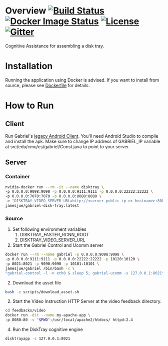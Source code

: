 # Overview [![Build Status][travis-image]][travis] [![Docker Image Status][docker-image]][docker] [![License][license-image]][license] [![Gitter][gitter-image]][gitter]
Cognitive Assistance for assembling a disk tray.

[docker-image]: https://img.shields.io/docker/build/jamesjue/gabriel-disk-tray.svg
[docker]: https://hub.docker.com/r/jamesjue/gabriel-disk-tray

[travis-image]: https://travis-ci.org/junjuew/gabriel-disk-tray.svg?branch=master
[travis]: http://travis-ci.org/junjuew/gabriel-disk-tray

[license-image]: http://img.shields.io/badge/license-Apache--2-blue.svg?style=flat
[license]: LICENSE

[gitter-image]: https://badges.gitter.im/Join%20Chat.svg
[gitter]: https://gitter.im/gabriel-disk-tray/LOBBY

# Installation
Running the application using Docker is advised. If you want to install from source, please see [Dockerfile](Dockerfile) for details.

# How to Run
## Client
Run Gabriel's [legacy Android Client](https://github.com/cmusatyalab/gabriel/tree/master/client/legacy-android-client). You'll need Android Studio to compile and install the apk.
Make sure to change IP address of GABRIEL_IP variable at src/edu/cmu/cs/gabriel/Const.java to point to your server.

## Server
### Container
```bash
nvidia-docker run --rm -it --name disktray \
-p 0.0.0.0:9098:9098 -p 0.0.0.0:9111:9111 -p 0.0.0.0:22222:22222 \
-p 0.0.0.0:7070:7070 -p 0.0.0.0:8080:8080 \
-e "DISKTRAY_VIDEO_SERVER_URL=http://<server-public-ip-or-hostname>:8080"  \
jamesjue/gabriel-disk-tray:latest
```
### Source
  1. Set following environment variables
      1. DISKTRAY_FASTER_RCNN_ROOT
      2. DISKTRAY_VIDEO_SERVER_URL
  1. Start the Gabriel Control and Ucomm server
  ```bash
  docker run --rm --name gabriel -p 0.0.0.0:9098:9098 \
  -p 0.0.0.0:9111:9111 -p 0.0.0.0:22222:22222 -p 10120:10120 \
  -p 8021:8021 -p 9090:9090 -p 10101:10101 \
  jamesjue/gabriel /bin/bash -c \
  "gabriel-control -l -n eth0 & sleep 5; gabriel-ucomm -s 127.0.0.1:8021"
  ```
  2. Download the asset file
  ```bash
  bash -e scripts/download_asset.sh
  ```
  2. Start the Video Instruction HTTP Server at the video feedback directory.
  ```bash
  cd feedbacks/video
  docker run -dit --name my-apache-app \
  -p 8080:80 -v "$PWD":/usr/local/apache2/htdocs/ httpd:2.4
  ```
  4. Run the DiskTray cognitive engine
  ```bash
  disktrayapp -s 127.0.0.1:8021
  ```
